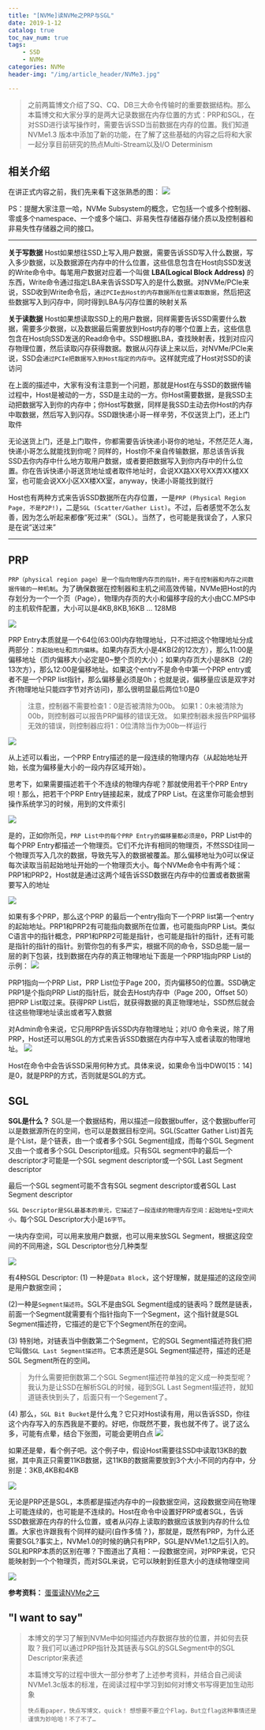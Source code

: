 ```yaml
---
title: "[NVMe]读NVMe之PRP与SGL"
date: 2019-1-12
catalog: true
toc_nav_num: true
tags:
	- SSD
	- NVMe
categories: NVMe
header-img: "/img/article_header/NVMe3.jpg"

---
```


>之前两篇博文介绍了SQ、CQ、DB三大命令传输时的重要数据结构。那么本篇博文和大家分享的是两大记录数据在内存位置的方式：PRP和SGL，在对SSD进行读写操作时，需要告诉SSD当前数据在内存的位置。我们知道NVMe1.3 版本中添加了新的功能，在了解了这些基础的内容之后将和大家一起分享目前研究的热点Multi-Stream以及I/O Determinism

<!--more-->

## 相关介绍
在讲正式内容之前，我们先来看下这张熟悉的图：
![](/img/article/读NVMe之PRP与SGL/11b.png)

PS：提醒大家注意一哈，NVMe Subsystem的概念，它包括一个或多个控制器、零或多个namespace、一个或多个端口、非易失性存储器存储介质以及控制器和非易失性存储器之间的接口。
___

**关于写数据**
Host如果想往SSD上写入用户数据，需要告诉SSD写入什么数据，写入多少数据，以及数据源在内存中的什么位置，这些信息包含在Host向SSD发送的Write命令中。每笔用户数据对应着一个叫做 **LBA(Logical Block Address)** 的东西，Write命令通过指定LBA来告诉SSD写入的是什么数据。对NVMe/PCIe来说，SSD收到Write命令后，`通过PCIe去Host的内存数据所在位置读取数据`，然后把这些数据写入到闪存中，同时得到LBA与闪存位置的映射关系

**关于读数据**
Host如果想读取SSD上的用户数据，同样需要告诉SSD需要什么数据，需要多少数据，以及数据最后需要放到Host内存的哪个位置上去，这些信息包含在Host向SSD发送的Read命令中。SSD根据LBA，查找映射表，找到对应闪存物理位置，然后读取闪存获得数据。数据从闪存读上来以后，对NVMe/PCIe来说，SSD会`通过PCIe把数据写入到Host指定的内存中`。这样就完成了Host对SSD的读访问

在上面的描述中，大家有没有注意到一个问题，那就是Host在与SSD的数据传输过程中，Host是被动的一方，SSD是主动的一方。你Host需要数据，是我SSD主动把数据写入到你的内存中；你Host写数据，同样是我SSD主动去你Host的内存中取数据，然后写入到闪存。SSD跟快递小哥一样辛劳，不仅送货上门，还上门取件

无论送货上门，还是上门取件，你都需要告诉快递小哥你的地址，不然茫茫人海，快递小哥怎么就能找到你呢？同样的，Host你不亲自传输数据，那总该告诉我SSD去你内存中什么地方取用户数据，或者要把数据写入到你内存中的什么位置。你在告诉快递小哥送货地址或者取件地址时，会说XX路XX号XX弄XX楼XX室，也可能会说XX小区XX楼XX室，anyway，快递小哥能找到就行

Host也有两种方式来告诉SSD数据所在内存位置，一是`PRP (Physical Region Page, 不是P2P!)`，二是`SGL (Scatter/Gather List)`。不过，后者感觉不怎么友善，因为怎么听起来都像”死过来”（SGL）。当然了，也可能是我误会了，人家只是在说”送过来”
___


## PRP

`PRP（physical region page）是一个指向物理内存页的指针，用于在控制器和内存之间数据传输的一种机制`。为了确保数据在控制器和主机之间高效传输，NVMe把Host的内存划分为一个一个页（Page），物理内存页的大小和偏移字段的大小由CC.MPS中的主机软件配置，大小可以是4KB,8KB,16KB … 128MB

![](/img/article/读NVMe之PRP与SGL/22b.png)

PRP Entry本质就是一个64位(63:00)内存物理地址，只不过把这个物理地址分成两部分：`页起始地址`和`页内偏移`。如果内存页大小是4KB(2的12次方），那么11:00是偏移地址（页内偏移大小必定是0~整个页的大小）；如果内存页大小是8KB（2的13次方），那么12:00是偏移地址。如果这个entry不是命令中第一个PRP entry或者不是一个PRP list指针，那么偏移量必须是0h；也就是说，偏移量应该是双字对齐(物理地址只能四字节对齐访问)，那么很明显最后两位1:0是0

>注意，控制器不需要检查1：0是否被清除为00b。 如果1：0未被清除为00b，则控制器可以报告PRP偏移的错误无效。 如果控制器未报告PRP偏移无效的错误，则控制器应将1：0位清除当作为00b一样运行

![](/img/article/读NVMe之PRP与SGL/33b.png)

从上述可以看出，一个PRP Entry描述的是一段连续的物理内存（从起始地址开始，长度为偏移量大小的一段内存区域开始）。

思考下，如果需要描述若干个不连续的物理内存呢？那就使用若干个PRP Entry呗！那么，把若干个PRP Entry链接起来，就成了PRP List。在这里你可能会想到操作系统学习的时候，用到的文件索引

![](/img/article/读NVMe之PRP与SGL/44b.png)

是的，正如你所见，`PRP List中的每个PRP Entry的偏移量都必须是0`，PRP List中的每个PRP Entry都描述一个物理页。它们不允许有相同的物理页，不然SSD往同一个物理页写入几次的数据，导致先写入的数据被覆盖。那么偏移地址为0可以保证每次读取当前起始地址开始的一个物理页大小。每个NVMe命令中有两个域：PRP1和PRP2，Host就是通过这两个域告诉SSD数据在内存中的位置或者数据需要写入的地址

![](/img/article/读NVMe之PRP与SGL/55b.png)

如果有多个PRP，那么这个PRP 的最后一个entry指向下一个PRP list第一个entry的起始地址。PRP1和PRP2有可能指向数据所在位置，也可能指向PRP List。类似C语言中的指针概念，PRP1和PRP2可能是指针，也可能是指针的指针，还有可能是指针的指针的指针。别管你包的有多严实，根据不同的命令，SSD总能一层一层的剥下包装，找到数据在内存的真正物理地址下面是一个PRP1指向PRP List的示例：
![](/img/article/读NVMe之PRP与SGL/66b.png)

PRP1指向一个PRP List，PRP List位于Page 200，页内偏移50的位置。SSD确定PRP1是个指向PRP List的指针后，就会去Host内存中（Page 200，Offset 50）把PRP List取过来。获得PRP List后，就获得数据的真正物理地址，SSD然后就会往这些物理地址读出或者写入数据

对Admin命令来说，它只用PRP告诉SSD内存物理地址；对I/O 命令来说，除了用PRP，Host还可以用SGL的方式来告诉SSD数据在内存中写入或者读取的物理地址。
![](/img/article/读NVMe之PRP与SGL/77b.png)

Host在命令中会告诉SSD采用何种方式。具体来说，如果命令当中DW0[15：14]是0，就是PRP的方式，否则就是SGL的方式。

## SGL

**SGL是什么？**
SGL是一个数据结构，用以描述一段数据buffer，这个数据buffer可以是数据源所在的空间，也可以是数据目标空间。SGL(Scatter Gather List)首先是个List，是个链表，由一个或者多个SGL Segment组成，而每个SGL Segment又由一个或者多个SGL Descriptor组成。只有SGL segment中的最后一个descriptor才可能是一个SGL segment descriptor或一个SGL Last Segment descriptor

最后一个SGL segment可能不含有SGL segment descriptor或者SGL Last Segment descriptor

`SGL Descriptor是SGL最基本的单元，它描述了一段连续的物理内存空间：起始地址+空间大小。`每个SGL Descriptor大小是`16字节`。

一块内存空间，可以用来放用户数据，也可以用来放SGL Segment，根据这段空间的不同用途，SGL Descriptor也分几种类型

![](/img/article/读NVMe之PRP与SGL/88b.png)

有4种SGL Descriptor:
(1) 一种是`Data Block`，这个好理解，就是描述的这段空间是用户数据空间；

(2)一种是`Segment描述符`。SGL不是由SGL Segment组成的链表吗？既然是链表，前面一个Segment就需要有个指针指向下一个Segment，这个指针就是SGL Segment描述符，它描述的是它下个Segment所在的空间。

(3) 特别地，对链表当中倒数第二个Segment，它的SGL Segment描述符我们把它叫做`SGL Last Segment描述符`。它本质还是SGL Segment描述符，描述的还是SGL Segment所在的空间。

>为什么需要把倒数第二个SGL Segment描述符单独的定义成一种类型呢？
我认为是让SSD在解析SGL的时候，碰到SGL Last Segment描述符，就知道链表快到头了，后面只有一个Segement了。

(4) 那么，`SGL Bit Bucket`是什么鬼？它只对Host读有用，用以告诉SSD，你往这个内存写入的东西我是不要的。好吧，你既然不要，我也就不传了。说了这么多，可能有点晕，结合下张图，可能会更明白点
![](/img/article/读NVMe之PRP与SGL/99b.png)

如果还是晕，看个例子吧。这个例子中，假设Host需要往SSD中读取13KB的数据，其中真正只需要11KB数据，这11KB的数据需要放到3个大小不同的内存中，分别是：3KB,4KB和4KB

![](/img/article/读NVMe之PRP与SGL/10b.png)

无论是PRP还是SGL，本质都是描述内存中的一段数据空间，这段数据空间在物理上可能连续的，也可能是不连续的。Host在命令中设置好PRP或者SGL，告诉SSD数据源在内存的什么位置，或者从闪存上读取的数据应该放到内存的什么位置。大家也许跟我有个同样的疑问(自作多情？)，那就是，既然有PRP，为什么还需要SGL?事实上，NVMe1.0的时候的确只有PRP，SGL是NVMe1.1之后引入的。SGL和PRP本质的区别在哪？下图道出了真相：一段数据空间，对PRP来说，它只能映射到一个个物理页，而对SGL来说，它可以映射到任意大小的连续物理空间

![](/img/article/读NVMe之PRP与SGL/13b.png)

**参考资料：**
[蛋蛋读NVMe之三](http://www.ssdfans.com/blog/2017/08/03/%E8%9B%8B%E8%9B%8B%E8%AF%BBnvme%E4%B9%8B%E4%B8%89/)

## "I want to say"
>本博文的学习了解到NVMe中如何描述内存数据存放的位置，并如何去获取？我们可以通过PRP指针及其链表与SGL的SGLSegment中的SGL Descriptor来表述
>
>本篇博文写的过程中很大一部分参考了上述参考资料，并结合自己阅读NVMe1.3c版本的标准，在阅读过程中学习到如何对博文书写得更加生动形象
>
>`快点看paper，快点写博文，quick！`
>`想想要不要立个Flag，But立flag这种事情还是谨慎为妙哈哈！不了不了…`